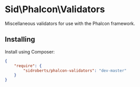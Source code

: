 Sid\Phalcon\Validators
======================

Miscellaneous validators for use with the Phalcon framework.



## Installing ##

Install using Composer:

```json
{
	"require": {
		"sidroberts/phalcon-validators": "dev-master"
	}
}
```
